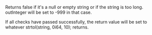 Returns false if it's a null or empty string or if the string is too long. outInteger will be set to -999 in that case.

If all checks have passed successfully, the return value will be set to whatever strtol(string, 0i64, 10); returns.